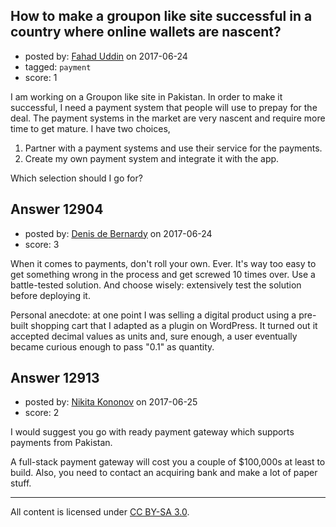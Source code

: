## How to make a groupon like site successful in a country where online wallets are nascent?

- posted by: [Fahad Uddin](https://stackexchange.com/users/160083/fahad-uddin) on 2017-06-24
- tagged: `payment`
- score: 1

I am working on a Groupon like site in Pakistan. In order to make it successful, I need a payment system that people will use to prepay for the deal. The payment systems in the market are very nascent and require more time to get mature. I have two choices,
1. Partner with a payment systems and use their service for the payments.
2. Create my own payment system and integrate it with the app.

Which selection should I go for?


## Answer 12904

- posted by: [Denis de Bernardy](https://stackexchange.com/users/182468/denis-de-bernardy) on 2017-06-24
- score: 3

When it comes to payments, don't roll your own. Ever. It's way too easy to get something wrong in the process and get screwed 10 times over. Use a battle-tested solution. And choose wisely: extensively test the solution before deploying it.

Personal anecdote: at one point I was selling a digital product using a pre-built shopping cart that I adapted as a plugin on WordPress. It turned out it accepted decimal values as units and, sure enough, a user eventually became curious enough to pass "0.1" as quantity.


## Answer 12913

- posted by: [Nikita Kononov](https://stackexchange.com/users/7861393/nikita-kononov) on 2017-06-25
- score: 2

I would suggest you go with ready payment gateway which supports payments from Pakistan. 

A full-stack payment gateway will cost you a couple of $100,000s at least to build. Also, you need to contact an acquiring bank and make a lot of paper stuff. 



---

All content is licensed under [CC BY-SA 3.0](https://creativecommons.org/licenses/by-sa/3.0/).
